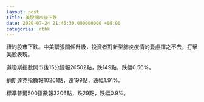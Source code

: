 ```yaml
---
layout: post
title: 美股開市後下跌
date: 2020-07-24 21:46:30.000000000 +08:00
categories: rthk
---
```


紐約股市下跌。中美緊張關係升級，投資者對新型肺炎疫情的憂慮揮之不去，打擊美股表現。

道瓊斯指數開市後15分鐘報26502點，跌149點，跌幅0.56%。

納斯達克指數報10261點，跌199點，跌幅1.91%。

標準普爾500指數報3206點，跌29點，跌幅0.9%。
